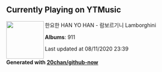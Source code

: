 ## Currently Playing on YTMusic

[<img align="left" width="100" src="https://lh3.googleusercontent.com/lhiKufOFW6-RbyAN_aXuH-6DE-6kuyk3MwAHeUTok2zBTI1FFz1riebgrxIDTzJZcKe_YQNR_vHd7v8H">](https://music.youtube.com/channel/UCUSEX4zhRyAOYF1yYzf2klw)

한요한 HAN YO HAN - 람보르기니 Lamborghini

**Albums**: 911

Last updated at 08/11/2020 23:39

#### Generated with [20chan/github-now](https://github.com/20chan/github-now)


<!--
**20chan/20chan** is a ✨ _special_ ✨ repository because its `README.md` (this file) appears on your GitHub profile.

Here are some ideas to get you started:

- 🔭 I’m currently working on ...
- 🌱 I’m currently learning ...
- 👯 I’m looking to collaborate on ...
- 🤔 I’m looking for help with ...
- 💬 Ask me about ...
- 📫 How to reach me: ...
- 😄 Pronouns: ...
- ⚡ Fun fact: ...
-->
